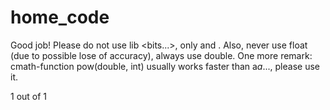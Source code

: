 # home_code

Good job! Please do not use lib <bits...>, only <cmath> and <iostream>. Also, never use float (due to possible lose of accuracy), always use double.
One more remark: cmath-function pow(double, int) usually works faster than a*a*..., please use it.

1 out of 1
